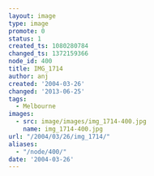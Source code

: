 ```yaml
---
layout: image
type: image
promote: 0
status: 1
created_ts: 1080280784
changed_ts: 1372159366
node_id: 400
title: IMG_1714
author: anj
created: '2004-03-26'
changed: '2013-06-25'
tags:
  - Melbourne
images:
  - src: image/images/img_1714-400.jpg
    name: img_1714-400.jpg
url: "/2004/03/26/img_1714/"
aliases:
  - "/node/400/"
date: '2004-03-26'
---
```


